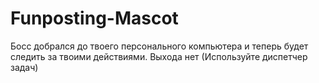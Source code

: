 # Funposting-Mascot
Босс добрался до твоего персонального компьютера и теперь будет следить за твоими действиями.
Выхода нет (Используйте диспетчер задач)
